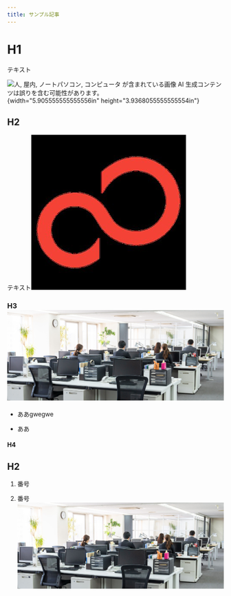 ```yaml
---
title: サンプル記事
---
```


# H1

テキスト

![人, 屋内, ノートパソコン, コンピュータ が含まれている画像 AI
生成コンテンツは誤りを含む可能性があります。](./media/image1.png){width="5.905555555555556in"
height="3.9368055555555554in"}

## H2

テキスト![1.jpg](./media/1.jpg)

### H3![office.jpeg](./media/office.jpeg)

- ああgwegwe

- ああ

#### H4

## H2

1.  番号

2.  番号
    ![office.jpeg](./media/office_1.jpeg)
